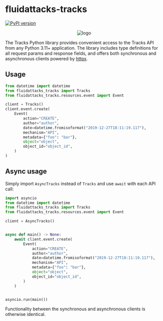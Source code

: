 # fluidattacks-tracks

[![PyPI version](https://img.shields.io/pypi/v/fluidattacks-tracks.svg)](https://pypi.org/project/fluidattacks-tracks/)

<p align="center">
  <img alt="logo" src="https://res.cloudinary.com/fluid-attacks/image/upload/f_auto,q_auto/v1/airs/menu/Logo?_a=AXAJYUZ0.webp" />
</p>

The Tracks Python library provides convenient access to the Tracks API from any Python 3.11+
application. The library includes type definitions for all request params and response fields,
and offers both synchronous and asynchronous clients powered by [httpx](https://github.com/encode/httpx).

## Usage

```python
from datetime import datetime
from fluidattacks_tracks import Tracks
from fluidattacks_tracks.resources.event import Event

client = Tracks()
client.event.create(
    Event(
        action="CREATE",
        author="author",
        date=datetime.fromisoformat("2019-12-27T18:11:19.117"),
        mechanism="API",
        metadata={"foo": "bar"},
        object="object",
        object_id="object_id",
    )
)
```

## Async usage

Simply import `AsyncTracks` instead of `Tracks` and use `await` with each API call:

```python
import asyncio
from datetime import datetime
from fluidattacks_tracks import Tracks
from fluidattacks_tracks.resources.event import Event

client = AsyncTracks()


async def main() -> None:
    await client.event.create(
        Event(
            action="CREATE",
            author="author",
            date=datetime.fromisoformat("2019-12-27T18:11:19.117"),
            mechanism="API",
            metadata={"foo": "bar"},
            object="object",
            object_id="object_id",
        )
    )


asyncio.run(main())
```

Functionality between the synchronous and asynchronous clients is otherwise identical.
